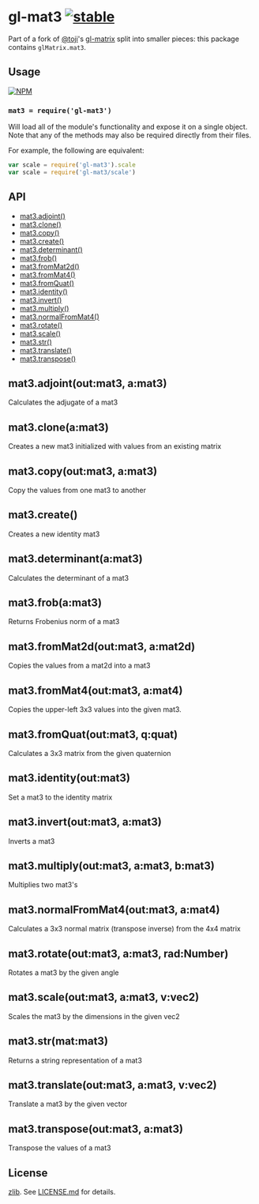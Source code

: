 # gl-mat3 [![stable](http://badges.github.io/stability-badges/dist/stable.svg)](http://github.com/badges/stability-badges)

Part of a fork of [@toji](http://github.com/toji)'s
[gl-matrix](http://github.com/toji/gl-matrix) split into smaller pieces: this
package contains `glMatrix.mat3`.

## Usage

[![NPM](https://nodei.co/npm/gl-mat3.png)](https://nodei.co/npm/gl-mat3/)

### `mat3 = require('gl-mat3')`

Will load all of the module's functionality and expose it on a single
object. Note that any of the methods may also be required directly
from their files.

For example, the following are equivalent:

``` javascript
var scale = require('gl-mat3').scale
var scale = require('gl-mat3/scale')
```

## API

  - [mat3.adjoint()](#mat3adjointoutmat3amat3)
  - [mat3.clone()](#mat3cloneamat3)
  - [mat3.copy()](#mat3copyoutmat3amat3)
  - [mat3.create()](#mat3create)
  - [mat3.determinant()](#mat3determinantamat3)
  - [mat3.frob()](#mat3frobamat3)
  - [mat3.fromMat2d()](#mat3frommat2doutmat3amat2d)
  - [mat3.fromMat4()](#mat3frommat4outmat3amat4)
  - [mat3.fromQuat()](#mat3fromquatoutmat3qquat)
  - [mat3.identity()](#mat3identityoutmat3)
  - [mat3.invert()](#mat3invertoutmat3amat3)
  - [mat3.multiply()](#mat3multiplyoutmat3amat3bmat3)
  - [mat3.normalFromMat4()](#mat3normalfrommat4outmat3amat4)
  - [mat3.rotate()](#mat3rotateoutmat3amat3radnumber)
  - [mat3.scale()](#mat3scaleoutmat3amat3vvec2)
  - [mat3.str()](#mat3strmatmat3)
  - [mat3.translate()](#mat3translateoutmat3amat3vvec2)
  - [mat3.transpose()](#mat3transposeoutmat3amat3)

## mat3.adjoint(out:mat3, a:mat3)

  Calculates the adjugate of a mat3

## mat3.clone(a:mat3)

  Creates a new mat3 initialized with values from an existing matrix

## mat3.copy(out:mat3, a:mat3)

  Copy the values from one mat3 to another

## mat3.create()

  Creates a new identity mat3

## mat3.determinant(a:mat3)

  Calculates the determinant of a mat3

## mat3.frob(a:mat3)

  Returns Frobenius norm of a mat3

## mat3.fromMat2d(out:mat3, a:mat2d)

  Copies the values from a mat2d into a mat3

## mat3.fromMat4(out:mat3, a:mat4)

  Copies the upper-left 3x3 values into the given mat3.

## mat3.fromQuat(out:mat3, q:quat)

  Calculates a 3x3 matrix from the given quaternion

## mat3.identity(out:mat3)

  Set a mat3 to the identity matrix

## mat3.invert(out:mat3, a:mat3)

  Inverts a mat3

## mat3.multiply(out:mat3, a:mat3, b:mat3)

  Multiplies two mat3's

## mat3.normalFromMat4(out:mat3, a:mat4)

  Calculates a 3x3 normal matrix (transpose inverse) from the 4x4 matrix

## mat3.rotate(out:mat3, a:mat3, rad:Number)

  Rotates a mat3 by the given angle

## mat3.scale(out:mat3, a:mat3, v:vec2)

  Scales the mat3 by the dimensions in the given vec2

## mat3.str(mat:mat3)

  Returns a string representation of a mat3

## mat3.translate(out:mat3, a:mat3, v:vec2)

  Translate a mat3 by the given vector

## mat3.transpose(out:mat3, a:mat3)

  Transpose the values of a mat3

## License

[zlib](http://en.wikipedia.org/wiki/Zlib_License). See [LICENSE.md](http://github.com/hughsk/gl-mat3/blob/master/LICENSE.md) for details.
